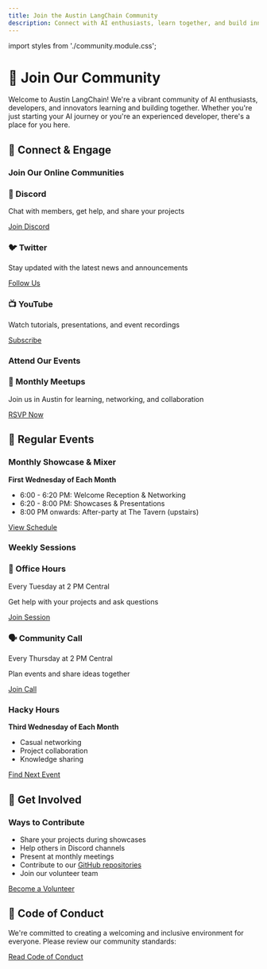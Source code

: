```yaml
---
title: Join the Austin LangChain Community
description: Connect with AI enthusiasts, learn together, and build innovative solutions with LangChain.
---
```


import styles from './community.module.css';

# 🤝 Join Our Community

Welcome to Austin LangChain! We're a vibrant community of AI enthusiasts, developers, and innovators learning and building together. Whether you're just starting your AI journey or you're an experienced developer, there's a place for you here.

## 🌟 Connect & Engage

### Join Our Online Communities
<div className={styles.row}>
  <div className={styles.col}>
    <div className={styles.card}>
      <div className={styles.cardHeader}>
        <h3>💬 Discord</h3>
      </div>
      <div className={styles.cardBody}>
        <p>Chat with members, get help, and share your projects</p>
        <div className={styles.buttonContainer}>
          <a href="https://discord.gg/JzWgadPFQd" className="button button--primary">Join Discord</a>
        </div>
      </div>
    </div>
  </div>
  <div className={styles.col}>
    <div className={styles.card}>
      <div className={styles.cardHeader}>
        <h3>🐦 Twitter</h3>
      </div>
      <div className={styles.cardBody}>
        <p>Stay updated with the latest news and announcements</p>
        <div className={styles.buttonContainer}>
          <a href="https://twitter.com/AustinLangChain" className="button button--primary">Follow Us</a>
        </div>
      </div>
    </div>
  </div>
  <div className={styles.col}>
    <div className={styles.card}>
      <div className={styles.cardHeader}>
        <h3>📺 YouTube</h3>
      </div>
      <div className={styles.cardBody}>
        <p>Watch tutorials, presentations, and event recordings</p>
        <div className={styles.buttonContainer}>
          <a href="https://www.youtube.com/channel/UC03IXA4KU6hOQ_3YPTbS0ig" className="button button--primary">Subscribe</a>
        </div>
      </div>
    </div>
  </div>
</div>

### Attend Our Events
<div className={styles.row}>
  <div className={styles.col}>
    <div className={styles.card}>
      <div className={styles.cardHeader}>
        <h3>🤝 Monthly Meetups</h3>
      </div>
      <div className={styles.cardBody}>
        <p>Join us in Austin for learning, networking, and collaboration</p>
        <div className={styles.buttonContainer}>
          <a href="https://www.meetup.com/austin-langchain-ai-group/" className="button button--primary">RSVP Now</a>
        </div>
      </div>
    </div>
  </div>
</div>

## 📅 Regular Events

### Monthly Showcase & Mixer
**First Wednesday of Each Month**
- 6:00 - 6:20 PM: Welcome Reception & Networking
- 6:20 - 8:00 PM: Showcases & Presentations
- 8:00 PM onwards: After-party at The Tavern (upstairs)
<div className={styles.buttonContainer}>
  <a href="https://www.meetup.com/austin-langchain-ai-group/events/" className="button button--secondary">View Schedule</a>
</div>

### Weekly Sessions
<div className={styles.row}>
  <div className={styles.col}>
    <div className={styles.card}>
      <div className={styles.cardHeader}>
        <h3>🎯 Office Hours</h3>
      </div>
      <div className={styles.cardBody}>
        <p>Every Tuesday at 2 PM Central</p>
        <p>Get help with your projects and ask questions</p>
        <div className={styles.buttonContainer}>
          <a href="https://discord.com/channels/1149779360178524272/1149779360967045170" className="button button--secondary">Join Session</a>
        </div>
      </div>
    </div>
  </div>
  <div className={styles.col}>
    <div className={styles.card}>
      <div className={styles.cardHeader}>
        <h3>🗣️ Community Call</h3>
      </div>
      <div className={styles.cardBody}>
        <p>Every Thursday at 2 PM Central</p>
        <p>Plan events and share ideas together</p>
        <div className={styles.buttonContainer}>
          <a href="https://meet.aimug.org/session/1b5321b1-e360-4b4a-bc33-9307dc4782de" className="button button--secondary">Join Call</a>
        </div>
      </div>
    </div>
  </div>
</div>

### Hacky Hours
**Third Wednesday of Each Month**
- Casual networking
- Project collaboration
- Knowledge sharing
<div className={styles.buttonContainer}>
  <a href="https://www.meetup.com/austin-langchain-ai-group/events/" className="button button--secondary">Find Next Event</a>
</div>

## 🚀 Get Involved

### Ways to Contribute
- Share your projects during showcases
- Help others in Discord channels
- Present at monthly meetings
- Contribute to our [GitHub repositories](https://github.com/aimug-org)
- Join our volunteer team

<div className={styles.buttonContainer}>
  <a href="/volunteer" className="button button--primary">Become a Volunteer</a>
</div>

## 🤝 Code of Conduct

We're committed to creating a welcoming and inclusive environment for everyone. Please review our community standards:

<div className={styles.buttonContainer}>
  <a href="/code-of-conduct" className="button button--secondary">Read Code of Conduct</a>
</div>
